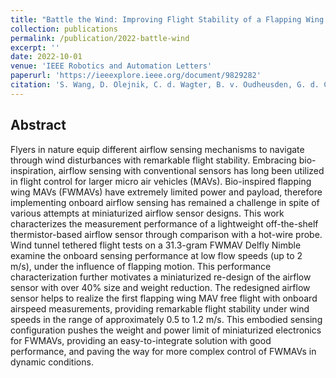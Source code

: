 ```yaml
---
title: "Battle the Wind: Improving Flight Stability of a Flapping Wing Micro Air Vehicle Under Wind Disturbance With Onboard Thermistor-Based Airflow Sensing"
collection: publications
permalink: /publication/2022-battle-wind
excerpt: ''
date: 2022-10-01
venue: 'IEEE Robotics and Automation Letters'
paperurl: 'https://ieeexplore.ieee.org/document/9829282'
citation: 'S. Wang, D. Olejnik, C. d. Wagter, B. v. Oudheusden, G. d. Croon and S. Hamaza, "Battle the Wind: Improving Flight Stability of a Flapping Wing Micro Air Vehicle Under Wind Disturbance With Onboard Thermistor-Based Airflow Sensing," in IEEE Robotics and Automation Letters, vol. 7, no. 4, pp. 9605-9612, Oct. 2022, doi: 10.1109/LRA.2022.3190609.' 
---
```


## Abstract
Flyers in nature equip different airflow sensing mechanisms to navigate through wind disturbances with remarkable flight stability. Embracing bio-inspiration, airflow sensing with conventional sensors has long been utilized in flight control for larger micro air vehicles (MAVs). Bio-inspired flapping wing MAVs (FWMAVs) have extremely limited power and payload, therefore implementing onboard airflow sensing has remained a challenge in spite of various attempts at miniaturized airflow sensor designs. This work characterizes the measurement performance of a lightweight off-the-shelf thermistor-based airflow sensor through comparison with a hot-wire probe. Wind tunnel tethered flight tests on a 31.3-gram FWMAV Delfly Nimble examine the onboard sensing performance at low flow speeds (up to 2 m/s), under the influence of flapping motion. This performance characterization further motivates a miniaturized re-design of the airflow sensor with over 40% size and weight reduction. The redesigned airflow sensor helps to realize the first flapping wing MAV free flight with onboard airspeed measurements, providing remarkable flight stability under wind speeds in the range of approximately 0.5 to 1.2 m/s. This embodied sensing configuration pushes the weight and power limit of miniaturized electronics for FWMAVs, providing an easy-to-integrate solution with good performance, and paving the way for more complex control of FWMAVs in dynamic conditions.